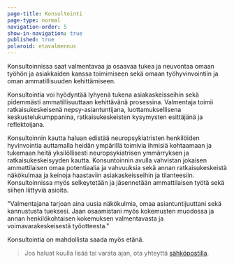 ```yaml
---
page-title: Konsultointi
page-type: normal
navigation-order: 5
show-in-navigation: true
published: true
polaroid: etavalmennus
---
```

Konsultoinnissa saat valmentavaa ja osaavaa tukea ja neuvontaa omaan työhön ja asiakkaiden kanssa toimimiseen sekä omaan työhyvinvointiin ja oman ammatillisuuden kehittämiseen. 

Konsultointia voi hyödyntää lyhyenä tukena asiakaskeisseihin sekä pidemmästi ammatillisuuttaan kehittävänä prosessina. Valmentaja toimii ratkaisukeskeisenä nepsy-asiantuntijana, luottamuksellisena keskustelukumppanina, ratkaisukeskeisten kysymysten esittäjänä ja reflektoijana.

Konsultoinnin kautta haluan edistää neuropsykiatristen henkilöiden hyvinvointia auttamalla heidän ympärillä toimivia ihmisiä kohtaamaan ja tukemaan heitä yksilöllisesti neuropsykiatrisen ymmärryksen ja ratkaisukeskeisyyden kautta. Konsuntoinnin avulla vahvistan jokaisen ammattilaisen omaa potentiaalia ja vahvuuksia sekä annan ratkaisukeskeistä näkökulmaa ja keinoja haastaviin asiakaskeisseihin ja tilanteesiin. Konsultoinnissa myös selkeytetään ja jäsennetään ammattilaisen työtä sekä siihen liittyviä asioita.

"Valmentajana tarjoan aina uusia näkökulmia, omaa asiantuntijuuttani sekä kannustusta tueksesi. Jaan osaamistani myös kokemusten muodossa ja annan henkilökohtaisen kokemuksen valmentavasta ja voimavarakeskeisestä työotteesta."

Konsultointia on mahdollista saada myös etänä.

> Jos haluat kuulla lisää tai varata ajan, ota yhteyttä [sähköpostilla](/ota-yhteytta).
